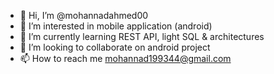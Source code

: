 - 👋 Hi, I’m @mohannadahmed00
- 👀 I’m interested in mobile application (android)
- 🌱 I’m currently learning REST API, light SQL & architectures
- 💞️ I’m looking to collaborate on android project
- 📫 How to reach me mohannad199344@gmail.com

<!---
mohannadahmed00/mohannadahmed00 is a ✨ special ✨ repository because its `README.md` (this file) appears on your GitHub profile.
You can click the Preview link to take a look at your changes.
--->
